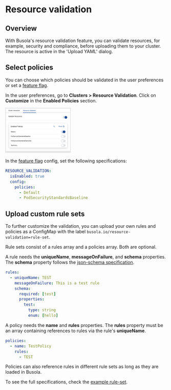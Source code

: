 # Resource validation

## Overview

With Busola's resource validation feature, you can validate resources, for example, security and compliance, before uploading them to your cluster. The resource is active in the 'Upload YAML' dialog.

## Select policies

You can choose which policies should be validated in the user preferences or set a [feature flag](../features.md).

In the user preferences, go to **Clusters > Resource Validation**. Click on **Customize** in the **Enabled Policies** section.

<img src="./assets/customize-policy-preferences.png" alt="Preferences menu when choosing which policies to enable" width="40%" style="border: 1px solid #D2D5D9">

In the [feature flag](../features.md) config, set the following specifications:

```yaml
RESOURCE_VALIDATION:
  isEnabled: true
  config:
    policies:
      - Default
      - PodSecurityStandardsBaseline
```

## Upload custom rule sets

To further customize the validation, you can upload your own rules and policies as a ConfigMap with the label `busola.io/resource-validation=rule-set`.

Rule sets consist of a rules array and a policies array. Both are optional.

A rule needs the **uniqueName**, **messageOnFailure**, and **schema** properties. The **schema** property follows the [json-schema specification](http://json-schema.org/draft-07/schema).

```yaml
rules:
  - uniqueName: TEST
    messageOnFailure: This is a test rule
    schema:
      required: [test]
      properties:
        test:
          type: string
          enum: [hello]
```

A policy needs the **name** and **rules** properties. The **rules** property must be an array containing references to rules via the rule's **uniqueName**.

```yaml
policies:
  - name: TestPolicy
    rules:
      - TEST
```

Policies can also reference rules in different rule sets as long as they are loaded in Busola.

To see the full specifications, check the [example rule-set](../../examples/resource-validation/rule-set.yaml).
